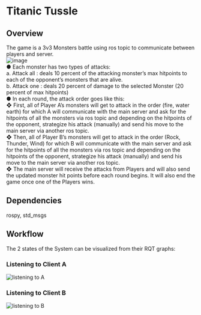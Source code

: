 # Titanic Tussle
##  Overview
The game is a 3v3 Monsters battle using ros topic to communicate between players and server.  
![image](https://github.com/user-attachments/assets/c7d3cb27-1017-49d4-85dc-2ca29252ef87)  
● Each monster has two types of attacks:  
a. Attack all : deals 10 percent of the attacking monster’s max hitpoints to each of
the opponent’s monsters that are alive.  
b. Attack one : deals 20 percent of damage to the selected Monster (20 percent of
max hitpoints)  
● In each round, the attack order goes like this:  
❖ First, all of Player A’s monsters will get to attack in the order (fire, water earth)
for which A will communicate with the main server and ask for the hitpoints of
all the monsters via ros topic and depending on the hitpoints of the opponent,
strategize his attack (manually) and send his move to the main server via
another ros topic.  
❖ Then, all of Player B’s monsters will get to attack in the order (Rock, Thunder,
Wind) for which B will communicate with the main server and ask for the
hitpoints of all the monsters via ros topic and depending on the hitpoints of the
opponent, strategize his attack (manually) and send his move to the main
server via another ros topic.  
❖ The main server will receive the attacks from Players and will also send the
updated monster hit points before each round begins. It will also end the
game once one of the Players wins.  

## Dependencies
rospy, std_msgs

## Workflow
The 2 states of the System can be visualized from their RQT graphs:
### Listening to Client A
![listening to A](https://github.com/user-attachments/assets/291634ea-1807-46cf-bd26-ffe6187a3ebd)
### Listening to Client B
![listening to B](https://github.com/user-attachments/assets/620a0597-717d-426d-8c90-4a4e228e0d62)


